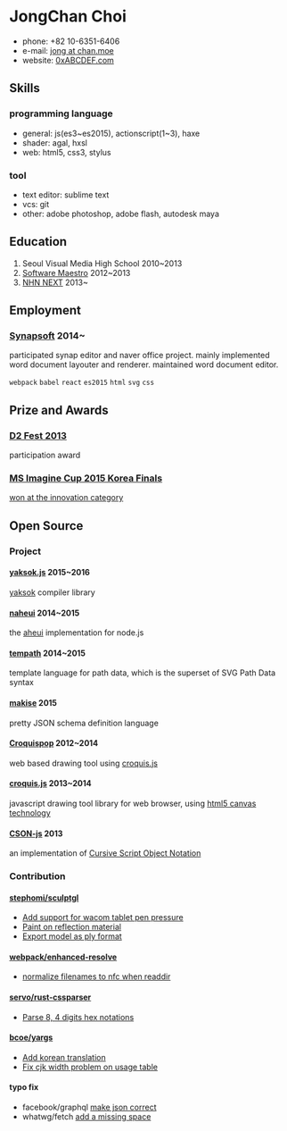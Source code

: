JongChan Choi
===
- phone: +82 10-6351-6406
- e-mail: [jong at chan.moe](mailto:jong@chan.moe)
- website: [0xABCDEF.com](http://0xabcdef.com/)


Skills
---
### programming language
- general: js(es3~es2015), actionscript(1~3), haxe
- shader: agal, hxsl
- web: html5, css3, stylus

### tool
- text editor: sublime text
- vcs: git
- other: adobe photoshop, adobe flash, autodesk maya


Education
---
1. Seoul Visual Media High School 2010~2013
2. [Software Maestro](http://www.swmaestro.kr/) 2012~2013
3. [NHN NEXT](http://www.nhnnext.org/) 2013~


Employment
---
### [Synapsoft](http://synapsoft.co.kr/) 2014~
participated synap editor and naver office project.
mainly implemented word document layouter and renderer.
maintained word document editor.

`webpack` `babel` `react` `es2015` `html` `svg` `css`


Prize and Awards
---
### [D2 Fest 2013](http://d2fest.kr/2013/prize-winners.html)
participation award

### [MS Imagine Cup 2015 Korea Finals](https://www.imaginecup.com/Team/Index/83194)
[won at the innovation category](http://www.msn.com/ko-kr/news/techandscience/ms-%ED%95%99%EC%83%9D-%ED%85%8C%ED%81%AC%EB%86%80%EB%A1%9C%EC%A7%80-%EA%B2%BD%EC%A7%84%EB%8C%80%ED%9A%8C-%EC%9D%B4%EB%A7%A4%EC%A7%84%EC%BB%B5-%ED%95%9C%EA%B5%AD%EB%8C%80%ED%91%9C-%EC%84%A0%EB%B0%9C/ar-AA9IuTw)


Open Source
---
### Project

#### [yaksok.js](https://github.com/disjukr/yaksok.js) 2015~2016
[yaksok](http://yaksok.org/) compiler library

#### [naheui](https://github.com/aheui/naheui) 2014~2015
the [aheui](http://aheui.github.io/) implementation for node.js

#### [tempath](https://github.com/disjukr/tempath) 2014~2015
template language for path data, which is the superset of SVG Path Data syntax

#### [makise](https://github.com/disjukr/makise) 2015
pretty JSON schema definition language

#### [Croquispop](https://github.com/crosspop/Croquispop) 2012~2014
web based drawing tool using [croquis.js](https://github.com/disjukr/croquis.js)

#### [croquis.js](https://github.com/disjukr/croquis.js) 2013~2014
javascript drawing tool library for web browser,
using [html5 canvas technology](https://developer.mozilla.org/en-US/docs/HTML/Canvas)

#### [CSON-js](https://github.com/disjukr/CSON-js) 2013
an implementation of [Cursive Script Object Notation](https://github.com/lifthrasiir/cson)


### Contribution

#### [stephomi/sculptgl](https://github.com/stephomi/sculptgl)
- [Add support for wacom tablet pen pressure](https://github.com/stephomi/sculptgl/pull/4)
- [Paint on reflection material](https://github.com/stephomi/sculptgl/pull/13)
- [Export model as ply format](https://github.com/stephomi/sculptgl/pull/15)

#### [webpack/enhanced-resolve](https://github.com/webpack/enhanced-resolve)
- [normalize filenames to nfc when readdir](https://github.com/webpack/enhanced-resolve/pull/21)

#### [servo/rust-cssparser](https://github.com/servo/rust-cssparser)
- [Parse 8, 4 digits hex notations](https://github.com/servo/rust-cssparser/pull/80)

#### [bcoe/yargs](https://github.com/bcoe/yargs)
- [Add korean translation](https://github.com/bcoe/yargs/pull/296)
- [Fix cjk width problem on usage table](https://github.com/bcoe/yargs/pull/297)

#### typo fix
- facebook/graphql [make json correct](https://github.com/facebook/graphql/pull/14)
- whatwg/fetch [add a missing space](https://github.com/whatwg/fetch/pull/192)
